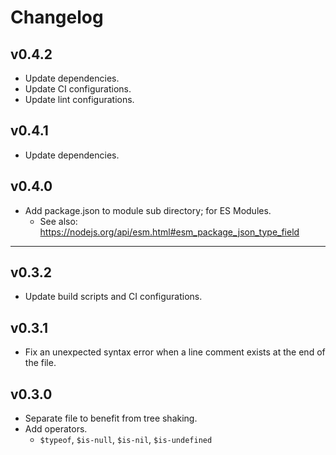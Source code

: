 # Changelog


## v0.4.2

* Update dependencies.
* Update CI configurations.
* Update lint configurations.


## v0.4.1

* Update dependencies.


## v0.4.0

* Add package.json to module sub directory; for ES Modules.
    * See also: https://nodejs.org/api/esm.html#esm_package_json_type_field


---


## v0.3.2

* Update build scripts and CI configurations.


## v0.3.1

* Fix an unexpected syntax error when a line comment exists at the end of the file.


## v0.3.0

* Separate file to benefit from tree shaking.
* Add operators.
    * `$typeof`, `$is-null`, `$is-nil`, `$is-undefined`
